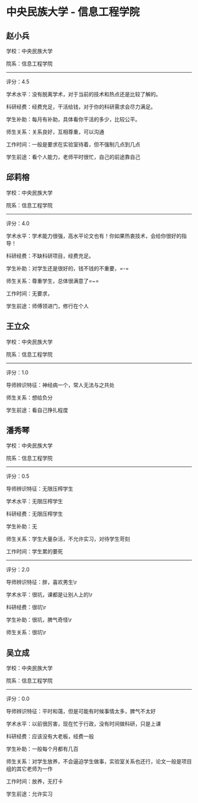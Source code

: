 # 中央民族大学 - 信息工程学院

## 赵小兵

学校：中央民族大学

院系：信息工程学院

* * *

评分：4.5

学术水平：没有脱离学术，对于当前的技术和热点还是比较了解的。

科研经费：经费充足，干活给钱，对于你的科研需求会尽力满足。

学生补助：每月有补助，具体看你干活的多少，比较公平。

师生关系：关系良好，互相尊重，可以沟通

工作时间：一般是要求在实验室待着，但不强制几点到几点

学生前途：看个人能力，老师平时很忙，自己的前途靠自己

## 邱莉榕

学校：中央民族大学

院系：信息工程学院

* * *

评分：4.0

学术水平：学术能力很强，高水平论文也有！你如果热衷技术，会给你很好的指导！

科研经费：不缺科研项目，经费充足。

学生补助：对学生还是很好的，钱不钱的不重要，=-=

师生关系：尊重学生，总体很满意了=~=

工作时间：无要求，

学生前途：师傅领进门，修行在个人

## 王立众

学校：中央民族大学

院系：信息工程学院

* * *

评分：1.0

导师辨识特征：神经病一个，常人无法与之共处

师生关系：想给负分

学生前途：看自己挣扎程度

## 潘秀琴

学校：中央民族大学

院系：信息工程学院

* * *

评分：0.5

导师辨识特征：无限压榨学生

学术水平：无限压榨学生

科研经费：无限压榨学生

学生补助：无

师生关系：学生大量杂活，不允许实习，对待学生苛刻

工作时间：学生累的要死

* * *

评分：2.0

导师辨识特征：胖，喜欢男生\r

学术水平：很坑，课都是让别人上的\r

科研经费：很坑\r

学生补助：很坑，脾气奇怪\r

师生关系：很坑\r

## 吴立成

学校：中央民族大学

院系：信息工程学院

* * *

评分：0.0

导师辨识特征：平时和蔼，但是可能有时候事情太多，脾气不太好

学术水平：以前很厉害，现在忙于行政，没有时间做科研，只是上课

科研经费：应该没有大老板，经费一般

学生补助：一般每个月都有几百

师生关系：对学生放养，不会逼迫学生做事，实验室关系也还行，论文一般是项目组的其它老师为一作

工作时间：放养，无打卡

学生前途：允许实习